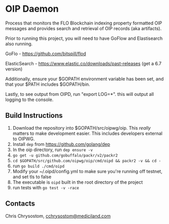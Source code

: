 OIP Daemon
===

Process that monitors the FLO Blockchain indexing property formatted OIP messages and provides search and retrieval of
OIP records (aka artifacts).

Prior to running this project, you will need to have GoFlow and Elastisearch also running.

GoFlo - https://github.com/bitspill/flod

ElasticSearch - https://www.elastic.co/downloads/past-releases (get a 6.7 version)

Additionally, ensure your $GOPATH environment variable has been set, and that your $PATH includes $GOPATH/bin.

Lastly, to see output from OIPD, run "export LOG=*". this will output all logging to the console. 

## Build Instructions

1. Download the repository into $GOPATH/src/oipwg/oip. This _really_ matters to make development easier. This includes
developers external to OIPWG.
2. Install `dep` from https://github.com/golang/dep
3. In the oip directory, run `dep ensure -v`
4. `go get -u github.com/gobuffalo/packr/v2/packr2`
5. `cd $GOPATH/src/github.com/oipwg/oip/cmd/oipd && packr2 -v && cd -`
6. run `go build ./cmd/oipd`
7. Modify your ~/.oipd/config.yml to make sure you're running off testnet, and set tls to false 
8. The executable is `oipd` built in the root directory of the project
9. run tests with `go test -v -race`


## Contacts
Chris Chrysostom, cchrysostom@mediciland.com
